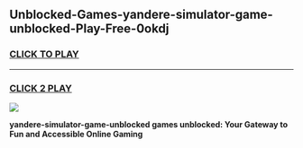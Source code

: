 
## Unblocked-Games-yandere-simulator-game-unblocked-Play-Free-0okdj
<h3>
<a href="https://premium76.site?title=yandere-simulator-game-unblocked&ref=18A">CLICK TO PLAY</a></h3>
<hr>

<h3>
<a href="https://premium76.site?title=yandere-simulator-game-unblocked&ref=18A">CLICK 2 PLAY</a>
  
</h3>

<a href="https://premium76.site?title=yandere-simulator-game-unblocked&ref=18A"><img src="https://clearcache.store/games.png"></a>


**yandere-simulator-game-unblocked games unblocked: Your Gateway to Fun and Accessible Online Gaming**
